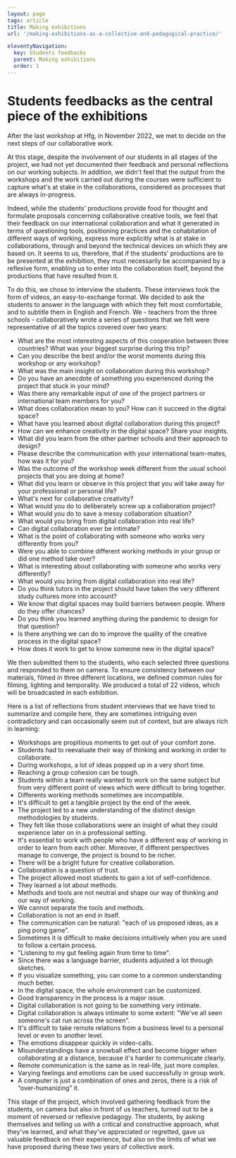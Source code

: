 ```yaml
---
layout: page
tags: article
title: Making exhibitions
url: '/making-exhibitions-as-a-collective-and-pedagogical-practice/'

eleventyNavigation:
  key: Students feedbacks
  parent: Making exhibitions
  order: 1
---
```


# Students feedbacks as the central piece of the exhibitions

After the last workshop at Hfg, in November 2022, we met to decide on the next steps of our collaborative work. 

At this stage, despite the involvement of our students in all stages of the project, we had not yet documented their feedback and personal reflections on our working subjects. In addition, we didn't feel that the output from the workshops and the work carried out during the courses were sufficient to capture what's at stake in the collaborations, considered as processes that are always in-progress.

Indeed, while the students' productions provide food for thought and formulate proposals concerning collaborative creative tools, we feel that their feedback on our international collaboration and what it generated in terms of questioning tools, positioning practices and the cohabitation of different ways of working, express more explicitly what is at stake in collaborations, through and beyond the technical devices on which they are based on. It seems to us, therefore, that if the students' productions are to be presented at the exhibition, they must necessarily be accompanied by a reflexive form, enabling us to enter into the collaboration itself, beyond the productions that have resulted from it.

To do this, we chose to interview the students. These interviews took the form of videos, an easy-to-exchange format. We decided to ask the students to answer in the language with which they felt most comfortable, and to subtitle them in English and French. We - teachers from the three schools - collaboratively wrote a series of questions that we felt were representative of all the topics covered over two years: 

- What are the most interesting aspects of this cooperation between three countries?
What was your biggest surprise during this trip? 
- Can you describe the best and/or the worst moments during this workshop or any workshop?
- What was the main insight on collaboration during this workshop?
- Do you have an anecdote of something you experienced during the project that stuck in your mind?
- Was there any remarkable input of one of the project partners or international team members for you?
- What does collaboration mean to you? How can it succeed in the digital space? 
- What have you learned about digital collaboration during this project? 
- How can we enhance creativity in the digital space? Share your insights.
- What did you learn from the other partner schools and their approach to design?
- Please describe the communication with your international team-mates, how was it for you?
- Was the outcome of the workshop week different from the usual school  projects that you are doing at home? 
- What did you learn or observe in this project that you will take away for your professional or personal life?
- What's next for collaborative creativity?
- What would you do to deliberately screw up a collaboration project?
- What would you do to save a messy collaboration situation?
- What would you bring from digital collaboration into real life?
- Can digital collaboration ever be intimate?
- What is the point of collaborating with someone who works very differently from you?
- Were you able to combine different working methods in your group or did one method take over?
- What is interesting about collaborating with someone who works very differently?
- What would you bring from digital collaboration into real life?
- Do you think tutors in the project should have taken the very different study cultures more into account?
- We know that digital spaces may build barriers between people. Where do they offer chances?
- Do you think you learned anything during the pandemic to design for that question?
- Is there anything we can do to improve the quality of the creative process in the digital space?
- How does it work to get to know someone new in the digital space?

We then submitted them to the students, who each selected three questions and responded to them on camera. To ensure consistency between our materials, filmed in three different locations, we defined common rules for filming, lighting and temporality. We produced a total of 22 videos, which will be broadcasted in each exhibition.

Here is a list of reflections from student interviews that we have tried to summarize and compile here, they are sometimes intriguing even contradictory and can occasionally seem out of context, but are always rich in learning:

- Workshops are propitious moments to get out of your comfort zone.
- Students had to reevaluate their way of thinking and working in order to collaborate.
- During workshops, a lot of ideas popped up in a very short time. 
- Reaching a group cohesion can be tough.
- Students within a team really wanted to work on the same subject but from very different point of views which were difficult to bring together.
- Differents working methods sometimes are incompatible.
- It's difficult to get a tangible project by the end of the week.
- The project led to a new understanding of the distinct design methodologies by students.
- They felt like those collaborations were an insight of what they could experience later on in a professional setting.
- It's essential to work with people who have a different way of working in order to learn from each other. Moreover, if different perspectives manage to converge, the project is bound to be richer.
- There will be a bright future for creative collaboration.
- Collaboration is a question of trust.
- The project allowed most students to gain a lot of self-confidence.
- They learned a lot about methods.
- Methods and tools are not neutral and shape our way of thinking and our way of working.
- We cannot separate the tools and methods.
- Collaboration is not an end in itself.
- The communication can be natural: "each of us proposed ideas, as a ping pong game".
- Sometimes it is difficult to make decisions intuitively when you are used to follow a certain process.
- "Listening to my gut feeling again from time to time".
- Since there was a language barrier, students adjusted a lot through sketches.
- If you visualize something, you can come to a common understanding much better.
- In the digital space, the whole environment can be customized.
- Good transparency in the process is a major issue.
- Digital collaboration is not going to be something very intimate.
- Digital collaboration is always intimate to some extent: "We've all seen someone's cat run across the screen".
- It's difficult to take remote relations from a business level to a personal level or even to another level.
- The emotions disappear quickly in video-calls.
- Misunderstandings have a snowball effect and become bigger when collaborating at a distance, because it's harder to communicate clearly.
- Remote communication is the same as in real-life, just more complex.
- Varying feelings and emotions can be used successfully in group work.
- A computer is just a combination of ones and zeros, there is a risk of “over-humanizing” it.

This stage of the project, which involved gathering feedback from the students, on camera but also in front of us teachers, turned out to be a moment of reversed or reflexive pedagogy. The students, by asking themselves and telling us with a critical and constructive approach, what they've learned, and what they've appreciated or regretted, gave us valuable feedback on their experience, but also on the limits of what we have proposed during these two years of collective work.
